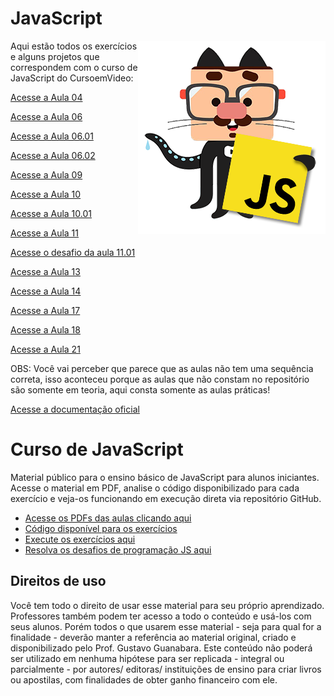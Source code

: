 # JavaScript
 
 <img src="Imagens/mascote-javascript.png" align="right" width="300">

 Aqui estão todos os exercícios e alguns projetos que correspondem com o curso de JavaScript do CursoemVideo:

<a href="https://anajulialeite.github.io/JavaScript/Aula04/EX001.html">Acesse a Aula 04</a>

<a href="https://anajulialeite.github.io/JavaScript/Aula06/Ex001.html">Acesse a Aula 06</a>

<a href="https://anajulialeite.github.io/JavaScript/Aula06/Ex002.html">Acesse a Aula 06.01</a>

<a href="https://anajulialeite.github.io/JavaScript/Aula06/EX003.html">Acesse a Aula 06.02</a>

<a href="https://anajulialeite.github.io/JavaScript/Aula09/Ex001.html">Acesse a Aula 09</a>

<a href="https://anajulialeite.github.io/JavaScript/Aula10/EX001.html">Acesse a Aula 10</a>

<a href="https://anajulialeite.github.io/JavaScript/Aula10/Ex002.html">Acesse a Aula 10.01</a>

<a href="https://anajulialeite.github.io/JavaScript/Aula11/Ex003.html">Acesse a Aula 11</a>

<a href="https://anajulialeite.github.io/JavaScript/Aula11/Ex004.html">Acesse o desafio da aula 11.01</a>

<a href="https://anajulialeite.github.io/JavaScript/Aula13/Modelo.html">Acesse a Aula 13</a>

<a href="https://anajulialeite.github.io/JavaScript/Aula14/Modelo.html">Acesse a Aula 14</a>

<a href="https://anajulialeite.github.io/JavaScript/Aula17/Modelo.html">Acesse a Aula 17</a>

<a href="https://anajulialeite.github.io/JavaScript/Aula18/Modelo.html">Acesse a Aula 18</a>

<a href="https://anajulialeite.github.io/JavaScript/Aula21/Modelo.html">Acesse a Aula 21</a>
 
OBS: Você vai perceber que parece que as aulas não tem uma sequência correta, isso aconteceu porque as aulas que não constam no repositório são somente em teoria, aqui consta somente as aulas práticas!

<a href="https://developer.mozilla.org/pt-BR/">Acesse a documentação oficial</a>

# Curso de JavaScript

Material público para o ensino básico de JavaScript para alunos iniciantes. Acesse o material em PDF, analise o código disponibilizado para cada exercício e veja-os funcionando em execução direta via repositório GitHub.

* [Acesse os PDFs das aulas clicando aqui](https://github.com/gustavoguanabara/javascript/tree/master/aulas-pdf)
* [Código disponível para os exercícios](https://github.com/gustavoguanabara/javascript/tree/master/exercicios)
* [Execute os exercícios aqui](https://gustavoguanabara.github.io/javascript/exercicios/index.html)
* [Resolva os desafios de programação JS aqui](https://github.com/gustavoguanabara/javascript/tree/master/desafios)

## Direitos de uso

Você tem todo o direito de usar esse material para seu próprio aprendizado. Professores também podem ter acesso a todo o conteúdo e usá-los com seus alunos. Porém todos o que usarem esse material - seja para qual for a finalidade - deverão manter a referência ao material original, criado e disponibilizado pelo Prof. Gustavo Guanabara. Este conteúdo não poderá ser utilizado em nenhuma hipótese para ser replicada - integral ou parcialmente - por autores/ editoras/ instituições de ensino para criar livros ou apostilas, com finalidades de obter ganho financeiro com ele.

